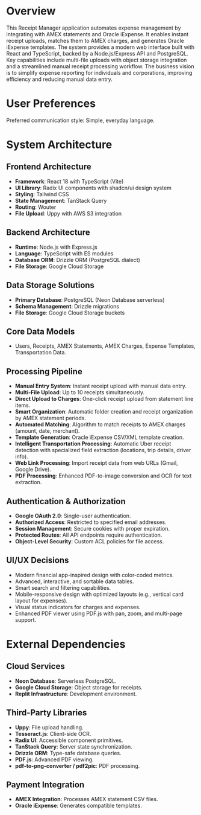 # Overview

This Receipt Manager application automates expense management by integrating with AMEX statements and Oracle iExpense. It enables instant receipt uploads, matches them to AMEX charges, and generates Oracle iExpense templates. The system provides a modern web interface built with React and TypeScript, backed by a Node.js/Express API and PostgreSQL. Key capabilities include multi-file uploads with object storage integration and a streamlined manual receipt processing workflow. The business vision is to simplify expense reporting for individuals and corporations, improving efficiency and reducing manual data entry.

# User Preferences

Preferred communication style: Simple, everyday language.

# System Architecture

## Frontend Architecture
- **Framework**: React 18 with TypeScript (Vite)
- **UI Library**: Radix UI components with shadcn/ui design system
- **Styling**: Tailwind CSS
- **State Management**: TanStack Query
- **Routing**: Wouter
- **File Upload**: Uppy with AWS S3 integration

## Backend Architecture
- **Runtime**: Node.js with Express.js
- **Language**: TypeScript with ES modules
- **Database ORM**: Drizzle ORM (PostgreSQL dialect)
- **File Storage**: Google Cloud Storage

## Data Storage Solutions
- **Primary Database**: PostgreSQL (Neon Database serverless)
- **Schema Management**: Drizzle migrations
- **File Storage**: Google Cloud Storage buckets

## Core Data Models
- Users, Receipts, AMEX Statements, AMEX Charges, Expense Templates, Transportation Data.

## Processing Pipeline
- **Manual Entry System**: Instant receipt upload with manual data entry.
- **Multi-File Upload**: Up to 10 receipts simultaneously.
- **Direct Upload to Charges**: One-click receipt upload from statement line items.
- **Smart Organization**: Automatic folder creation and receipt organization by AMEX statement periods.
- **Automated Matching**: Algorithm to match receipts to AMEX charges (amount, date, merchant).
- **Template Generation**: Oracle iExpense CSV/XML template creation.
- **Intelligent Transportation Processing**: Automatic Uber receipt detection with specialized field extraction (locations, trip details, driver info).
- **Web Link Processing**: Import receipt data from web URLs (Gmail, Google Drive).
- **PDF Processing**: Enhanced PDF-to-image conversion and OCR for text extraction.

## Authentication & Authorization
- **Google OAuth 2.0**: Single-user authentication.
- **Authorized Access**: Restricted to specified email addresses.
- **Session Management**: Secure cookies with proper expiration.
- **Protected Routes**: All API endpoints require authentication.
- **Object-Level Security**: Custom ACL policies for file access.

## UI/UX Decisions
- Modern financial app-inspired design with color-coded metrics.
- Advanced, interactive, and sortable data tables.
- Smart search and filtering capabilities.
- Mobile-responsive design with optimized layouts (e.g., vertical card layout for expenses).
- Visual status indicators for charges and expenses.
- Enhanced PDF viewer using PDF.js with pan, zoom, and multi-page support.

# External Dependencies

## Cloud Services
- **Neon Database**: Serverless PostgreSQL.
- **Google Cloud Storage**: Object storage for receipts.
- **Replit Infrastructure**: Development environment.

## Third-Party Libraries
- **Uppy**: File upload handling.
- **Tesseract.js**: Client-side OCR.
- **Radix UI**: Accessible component primitives.
- **TanStack Query**: Server state synchronization.
- **Drizzle ORM**: Type-safe database queries.
- **PDF.js**: Advanced PDF viewing.
- **pdf-to-png-converter / pdf2pic**: PDF processing.

## Payment Integration
- **AMEX Integration**: Processes AMEX statement CSV files.
- **Oracle iExpense**: Generates compatible templates.